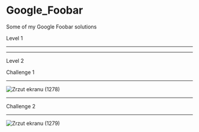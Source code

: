 # Google_Foobar
Some of my Google Foobar solutions

Level 1
************************************************************************************************************************************
____________________________________________________________________________________________________________________________________

Level 2

Challenge 1
************************************************************************************************************************************
![Zrzut ekranu (1278)](https://user-images.githubusercontent.com/72949223/162853464-fa6a3671-449b-4b47-a5a3-15cb782bf6da.png)


____________________________________________________________________________________________________________________________________

Challenge 2
************************************************************************************************************************************
![Zrzut ekranu (1279)](https://user-images.githubusercontent.com/72949223/162853596-25365f98-8e20-4abf-bc73-3677160b019a.png)

